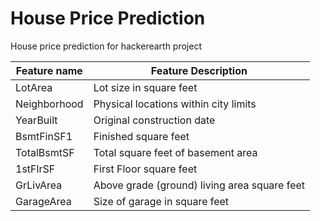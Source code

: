 # House Price Prediction
House price prediction for hackerearth project

| **Feature name** | **Feature Description**                      |
|------------------|----------------------------------------------|
| LotArea          | Lot size in square feet                      |
| Neighborhood     | Physical locations within city limits        |
| YearBuilt        | Original construction date                   |
| BsmtFinSF1       | Finished square feet                         |
| TotalBsmtSF      | Total square feet of basement area           |
| 1stFlrSF         | First Floor square feet                      |
| GrLivArea        | Above grade (ground) living area square feet |
| GarageArea       | Size of garage in square feet                |
